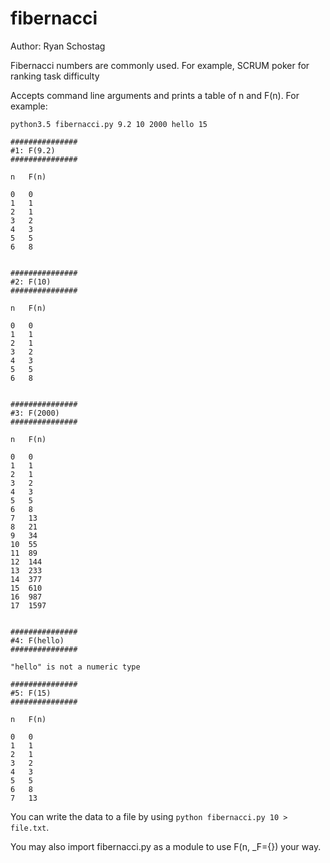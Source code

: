 # fibernacci

Author: Ryan Schostag

Fibernacci numbers are commonly used. For example, SCRUM poker for ranking 
task difficulty

Accepts command line arguments and prints a table of n and F(n). For example:
    
    python3.5 fibernacci.py 9.2 10 2000 hello 15
    
    ###############
    #1: F(9.2)
    ###############
    
    n	F(n)
    
    0	0
    1	1
    2	1
    3	2
    4	3
    5	5
    6	8
    
    
    ###############
    #2: F(10)
    ###############
    
    n	F(n)
    
    0	0
    1	1
    2	1
    3	2
    4	3
    5	5
    6	8
    
    
    ###############
    #3: F(2000)
    ###############
    
    n	F(n)
    
    0	0
    1	1
    2	1
    3	2
    4	3
    5	5
    6	8
    7	13
    8	21
    9	34
    10	55
    11	89
    12	144
    13	233
    14	377
    15	610
    16	987
    17	1597
    
    
    ###############
    #4: F(hello)
    ###############
    
    "hello" is not a numeric type
    
    ###############
    #5: F(15)
    ###############
    
    n	F(n)
    
    0	0
    1	1
    2	1
    3	2
    4	3
    5	5
    6	8
    7	13
    

You can write the data to a file by using `python fibernacci.py 10 > file.txt`.

You may also import fibernacci.py as a module to use F(n, _F={}) your way.
